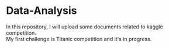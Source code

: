 # Data-Analysis
In this repository, I will upload some documents related to kaggle competition.  
My first challenge is Titanic competition and it's in progress.

